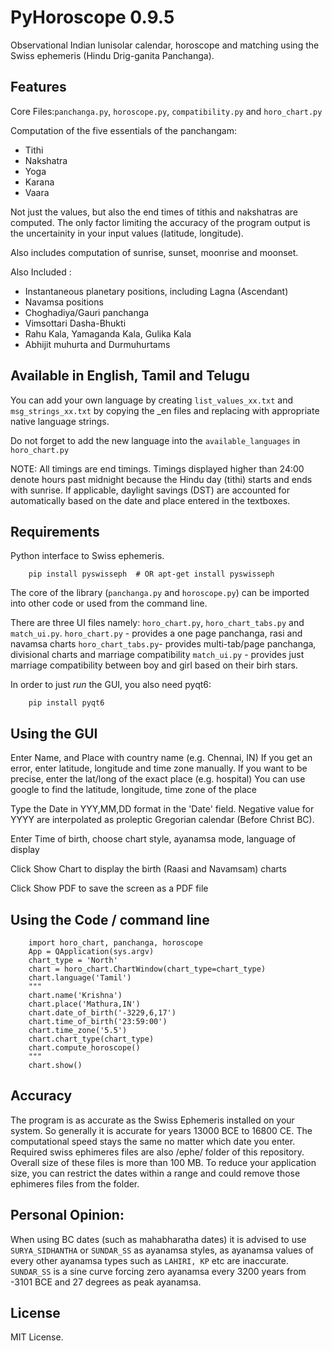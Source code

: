 PyHoroscope 0.9.5
=================

Observational Indian lunisolar calendar, horoscope and matching using the Swiss ephemeris (Hindu
Drig-ganita Panchanga).

Features
--------

Core Files:`panchanga.py`, `horoscope.py`, `compatibility.py` and `horo_chart.py`
 
Computation of the five essentials of the panchangam:
* Tithi
* Nakshatra
* Yoga
* Karana
* Vaara

Not just the values, but also the end times of tithis and nakshatras
are computed. The only factor limiting the accuracy of the program
output is the uncertainity in your input values (latitude, longitude).

Also includes computation of sunrise, sunset, moonrise and moonset.

Also Included :
* Instantaneous planetary positions, including Lagna (Ascendant)
* Navamsa positions
* Choghadiya/Gauri panchanga
* Vimsottari Dasha-Bhukti
* Rahu Kala, Yamaganda Kala, Gulika Kala
* Abhijit muhurta and Durmuhurtams

Available in English, Tamil and Telugu
-----------------------------------------

You can add your own language by creating `list_values_xx.txt` and `msg_strings_xx.txt`	by copying the _en files and replacing with appropriate native language strings.

Do not forget to add the new language into the `available_languages` in `horo_chart.py`

NOTE:
All timings are end timings. Timings displayed higher than 24:00 denote
hours past midnight because the Hindu day (tithi) starts and ends with
sunrise. If applicable, daylight savings (DST) are accounted for
automatically based on the date and place entered in the textboxes.


Requirements
------------

Python interface to Swiss ephemeris.

```
	pip install pyswisseph	# OR apt-get install pyswisseph
```
The core of the library (`panchanga.py` and `horoscope.py`) can be imported into other code
or used from the command line.

There are three UI files namely: `horo_chart.py`, `horo_chart_tabs.py` and `match_ui.py`.
`horo_chart.py` - provides a one page panchanga, rasi and navamsa charts
`horo_chart_tabs.py`- provides multi-tab/page panchanga, divisional charts and marriage compatibility
`match_ui.py` - provides just marriage compatibility between boy and girl based on their birh stars.

In order to just _run_ the GUI, you also need pyqt6:

```
    pip install pyqt6

```

Using the GUI
-------------

Enter Name, and Place with country name (e.g. Chennai, IN)
If you get an error, enter latitude, longitude and time zone manually.
If you want to be precise, enter the lat/long of the exact place (e.g. hospital)
You can use google to find the latitude, longitude, time zone of the place

Type the Date in YYY,MM,DD format in the 'Date' field. Negative value for YYYY are
interpolated as proleptic Gregorian calendar (Before Christ BC).

Enter Time of birth, choose chart style, ayanamsa mode, language of display

Click Show Chart to display the birth (Raasi and Navamsam) charts

Click Show PDF to save the screen as a PDF file

Using the Code / command line
------------------------------
```
	import horo_chart, panchanga, horoscope
    App = QApplication(sys.argv)
    chart_type = 'North'
    chart = horo_chart.ChartWindow(chart_type=chart_type)
    chart.language('Tamil')
    """
    chart.name('Krishna')
    chart.place('Mathura,IN')
    chart.date_of_birth('-3229,6,17')
    chart.time_of_birth('23:59:00')
    chart.time_zone('5.5')
    chart.chart_type(chart_type)
    chart.compute_horoscope()
    """
    chart.show()
```
Accuracy
--------

The program is as accurate as the Swiss Ephemeris installed on your system. So generally it is
accurate for years 13000 BCE to 16800 CE. The
computational speed stays the same no matter which date you enter. Required swiss ephimeres files are also /ephe/ folder of this repository.
Overall size of these files is more than 100 MB. To reduce your application size, you can restrict the dates within a range and could remove those ephimeres files from the folder.

Personal Opinion:
------------------
When using BC dates (such as mahabharatha dates) it is advised to use `SURYA_SIDHANTHA` or `SUNDAR_SS` as ayanamsa styles, as ayanamsa values of every other ayanamsa types such as `LAHIRI, KP` etc are inaccurate. 
`SUNDAR_SS` is a sine curve forcing zero ayanamsa every 3200 years from -3101 BCE and 27 degrees as peak ayanamsa.

License
-------

MIT License.

